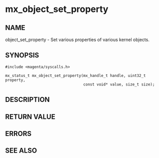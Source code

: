 # mx_object_set_property

## NAME

object_set_property - Set various properties of various kernel objects.

## SYNOPSIS

```
#include <magenta/syscalls.h>

mx_status_t mx_object_set_property(mx_handle_t handle, uint32_t property,
                                   const void* value, size_t size);

```

## DESCRIPTION

## RETURN VALUE

## ERRORS

## SEE ALSO
